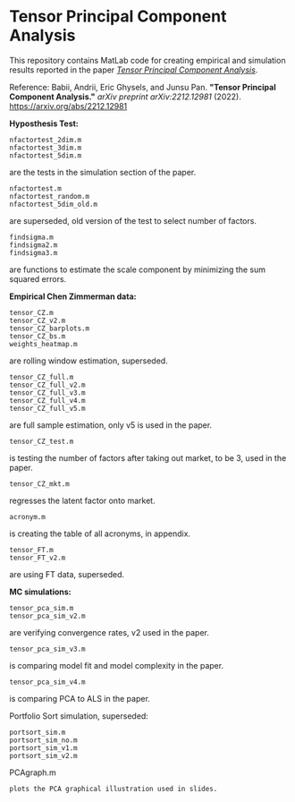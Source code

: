 # Tensor Principal Component Analysis
This repository contains MatLab code for creating empirical and simulation results reported in the paper [*Tensor Principal Component Analysis*](https://arxiv.org/abs/2212.12981).

Reference:
Babii, Andrii, Eric Ghysels, and Junsu Pan. **"Tensor Principal Component Analysis."** *arXiv preprint arXiv:2212.12981* (2022). 
https://arxiv.org/abs/2212.12981

**Hyposthesis Test:**
```
nfactortest_2dim.m
nfactortest_3dim.m
nfactortest_5dim.m
```
are the tests in the simulation section of the paper.

```
nfactortest.m
nfactortest_random.m
nfactortest_5dim_old.m
```
are superseded, old version of the test to select number of factors.

```
findsigma.m
findsigma2.m
findsigma3.m
```
are functions to estimate the scale component by minimizing the sum squared errors.

**Empirical Chen Zimmerman data:**
```
tensor_CZ.m
tensor_CZ_v2.m
tensor_CZ_barplots.m
tensor_CZ_bs.m
weights_heatmap.m
```
are rolling window estimation, superseded.

```
tensor_CZ_full.m
tensor_CZ_full_v2.m
tensor_CZ_full_v3.m
tensor_CZ_full_v4.m
tensor_CZ_full_v5.m
```
are full sample estimation, only v5 is used in the paper.

```
tensor_CZ_test.m
```
is testing the number of factors after taking out market, to be 3, used in the paper.

```
tensor_CZ_mkt.m
```
regresses the latent factor onto market.

```
acronym.m
```
is creating the table of all acronyms, in appendix.

```
tensor_FT.m
tensor_FT_v2.m
```
are using FT data, superseded.

**MC simulations:**
```
tensor_pca_sim.m
tensor_pca_sim_v2.m
```
are verifying convergence rates, v2 used in the paper.

```
tensor_pca_sim_v3.m
```
is comparing model fit and model complexity in the paper.

```
tensor_pca_sim_v4.m
```
is comparing PCA to ALS in the paper.

Portfolio Sort simulation, superseded:
```
portsort_sim.m
portsort_sim_no.m
portsort_sim_v1.m
portsort_sim_v2.m
```

PCAgraph.m
```
plots the PCA graphical illustration used in slides.
```
